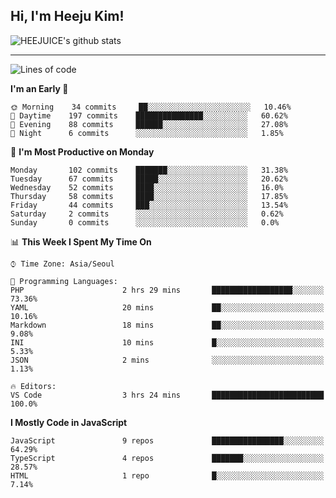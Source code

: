 ## Hi, I'm Heeju Kim!

![HEEJUICE's github stats](https://github-readme-stats.vercel.app/api?username=HEEJUICE&show_icons=true)

---
<!--START_SECTION:waka-->
![Lines of code](https://img.shields.io/badge/From%20Hello%20World%20I%27ve%20Written-20.6%20million%20lines%20of%20code-blue)

**I'm an Early 🐤** 

```text
🌞 Morning    34 commits     ██░░░░░░░░░░░░░░░░░░░░░░░   10.46% 
🌆 Daytime    197 commits    ███████████████░░░░░░░░░░   60.62% 
🌃 Evening    88 commits     ██████░░░░░░░░░░░░░░░░░░░   27.08% 
🌙 Night      6 commits      ░░░░░░░░░░░░░░░░░░░░░░░░░   1.85%

```
📅 **I'm Most Productive on Monday** 

```text
Monday       102 commits    ███████░░░░░░░░░░░░░░░░░░   31.38% 
Tuesday      67 commits     █████░░░░░░░░░░░░░░░░░░░░   20.62% 
Wednesday    52 commits     ████░░░░░░░░░░░░░░░░░░░░░   16.0% 
Thursday     58 commits     ████░░░░░░░░░░░░░░░░░░░░░   17.85% 
Friday       44 commits     ███░░░░░░░░░░░░░░░░░░░░░░   13.54% 
Saturday     2 commits      ░░░░░░░░░░░░░░░░░░░░░░░░░   0.62% 
Sunday       0 commits      ░░░░░░░░░░░░░░░░░░░░░░░░░   0.0%

```


📊 **This Week I Spent My Time On** 

```text
⌚︎ Time Zone: Asia/Seoul

💬 Programming Languages: 
PHP                      2 hrs 29 mins       ██████████████████░░░░░░░   73.36% 
YAML                     20 mins             ██░░░░░░░░░░░░░░░░░░░░░░░   10.16% 
Markdown                 18 mins             ██░░░░░░░░░░░░░░░░░░░░░░░   9.08% 
INI                      10 mins             █░░░░░░░░░░░░░░░░░░░░░░░░   5.33% 
JSON                     2 mins              ░░░░░░░░░░░░░░░░░░░░░░░░░   1.13%

🔥 Editors: 
VS Code                  3 hrs 24 mins       █████████████████████████   100.0%

```

**I Mostly Code in JavaScript** 

```text
JavaScript               9 repos             ████████████████░░░░░░░░░   64.29% 
TypeScript               4 repos             ███████░░░░░░░░░░░░░░░░░░   28.57% 
HTML                     1 repo              █░░░░░░░░░░░░░░░░░░░░░░░░   7.14%

```



<!--END_SECTION:waka-->
